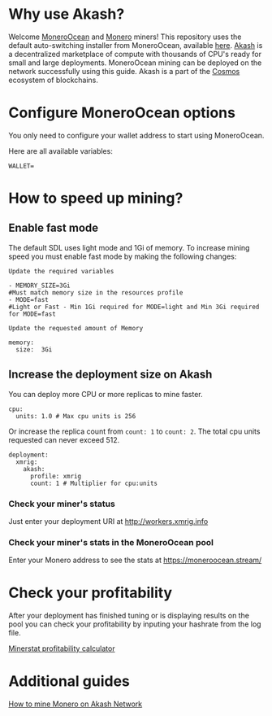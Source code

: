 # Why use Akash?

Welcome [MoneroOcean](https://moneroocean.stream/) and [Monero](https://getmonero.org) miners! This repository uses the default auto-switching installer from MoneroOcean, available [here](https://raw.githubusercontent.com/MoneroOcean/xmrig_setup/master/setup_moneroocean_miner.sh).  [Akash](https://akash.network) is a decentralized marketplace of compute with thousands of CPU's ready for small and large deployments.  MoneroOcean mining can be deployed on the network successfully using this guide.  Akash is a part of the [Cosmos](https://cosmos.network/) ecosystem of blockchains.

# Configure MoneroOcean options

You only need to configure your wallet address to start using MoneroOcean.  

Here are all available variables:
```
WALLET=
```

# How to speed up mining?

## Enable fast mode

The default SDL uses light mode and 1Gi of memory.  To increase mining speed you must enable fast mode by making the following changes:

```
Update the required variables

- MEMORY_SIZE=3Gi
#Must match memory size in the resources profile
- MODE=fast
#Light or Fast - Min 1Gi required for MODE=light and Min 3Gi required for MODE=fast

Update the requested amount of Memory

memory:
  size:  3Gi
```

## Increase the deployment size on Akash

You can deploy more CPU or more replicas to mine faster.

```
cpu:
  units: 1.0 # Max cpu units is 256
```

Or increase the replica count from `count: 1` to `count: 2`.  The total cpu units requested can never exceed 512.

```
deployment:
  xmrig:
    akash:
      profile: xmrig
      count: 1 # Multiplier for cpu:units
```

### Check your miner's status

Just enter your deployment URI at http://workers.xmrig.info

### Check your miner's stats in the MoneroOcean pool

Enter your Monero address to see the stats at https://moneroocean.stream/

# Check your profitability

After your deployment has finished tuning or is displaying results on the pool you can check your profitability by inputing your hashrate from the log file.

[Minerstat profitability calculator](https://minerstat.com/coin/XMR)

# Additional guides

[How to mine Monero on Akash Network](https://nixaid.com/mine-monero-akash)
